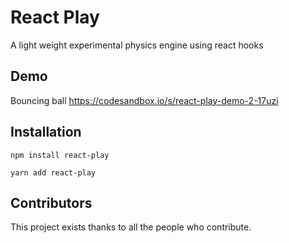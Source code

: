 # React Play
A light weight experimental physics engine using react hooks

## Demo
Bouncing ball https://codesandbox.io/s/react-play-demo-2-17uzi

## Installation 

`
npm install react-play
`

`
yarn add react-play
`

## Contributors
This project exists thanks to all the people who contribute.
